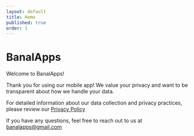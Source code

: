 ```yaml
---
layout: default
title: Home
published: true
order: 1
---
```


# BanalApps

Welcome to BanalApps!

Thank you for using our mobile app! We value your privacy and want to be transparent about how we handle your data.

For detailed information about our data collection and privacy practices, please review our [Privacy Policy](https://banalapps.github.io/PRIVACY)

If you have any questions, feel free to reach out to us at [banalapps@gmail.com](mailto:banalapps@gmail.com)
